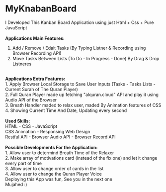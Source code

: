 # MyKnabanBoard

I Developed This Kanban Board Application using just Html + Css + Pure JavaScript
<br><br>
<strong>
Applications Main Features:
</strong>
<br>
1. Add / Remove / Edait Tasks (By Typing Listner & Recording using Browser Recording API) <br>
2. Move Tasks Between Lists (To Do - In Progress - Done) By Drag & Drop Listneres
<br><br>
<strong>
Applications Extra Features:
</strong>
<br>
1. Apply Browser Local Storage to Save User Inputs (Tasks - Tasks Lists - Current Surah of The Quran Player) <br>
2. Full Quran Player made up fetching "alquran.cloud" API and play it using Audio API of the Browser <br>
3. Breath Handler maded to relax user, maded By Animation features of CSS <br>
4. Showing Current Time And Date, Updating every second
<br><br>
<strong>
Used Skills:
</strong>
<br>
HTML - CSS - JavaScript <br>
CSS Animation - Responsing Web Design <br>
Restful API - Browser Audio API - Browser Record API
<br><br>

<strong>
Possible Developments For the Application:
</strong>
<br>
1. Allow user to determind Breath Time of the Relaxer <br>
2. Make array of motivations card (instead of the fix one) and let it change every part of time <br>
3. Allow user to change order of cards in the list <br>
4. Allow user to change the Quran Player Voice
<br>
Deploying this App was fun, See you in the next one <br>
Mujahed :)
